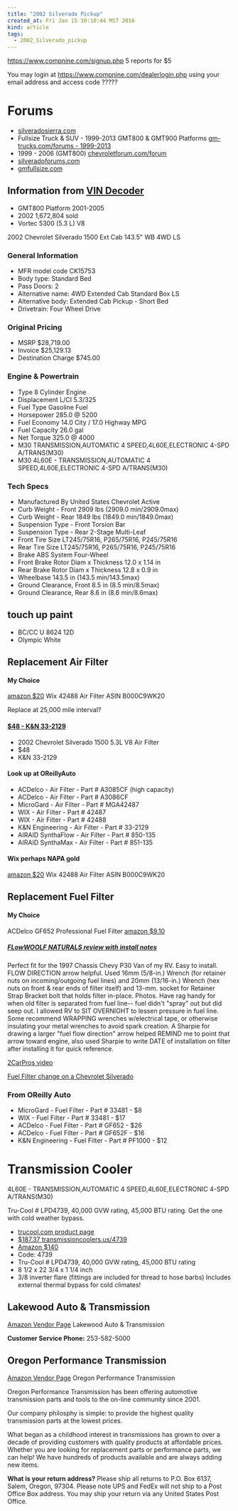 ```yaml
---
title: "2002 Silverado Pickup"
created_at: Fri Jan 15 10:10:44 MST 2016
kind: article
tags:
  - 2002_Silverado_pickup
---
```


https://www.compnine.com/signup.php
5 reports for $5

You may login at https://www.compnine.com/dealerlogin.php using your
email address and access code ?????

<!--
access code 158652
-->

# Forums


* <a href="http://www.silveradosierra.com/" target="_blank">silveradosierra.com</a>
* Fullsize Truck & SUV - 1999-2013 GMT800 & GMT900 Platforms <a href="http://www.gm-trucks.com/forums/forum/166-fullsize-truck-suv-1999-2013-gmt800-gmt900-platforms/" target="_blank">gm-trucks.com/forums - 1999-2013</a>
* 1999 - 2006 (GMT800) <a href="http://chevroletforum.com/forum/silverado-fullsize-pick-ups-21/" target="_blank">chevroletforum.com/forum</a>
* <a href="http://www.silveradoforums.com/index.php" target="_blank">silveradoforums.com</a>
* <a href="http://www.gmfullsize.com/" target="_blank">gmfullsize.com</a>



## Information from <a href="http://chevroletforum.com/forum/vindecoder.php" target="_blank">VIN Decoder</a>

* GMT800 Platform 2001-2005
* 2002 1,672,804 sold
* Vortec 5300 (5.3 L) V8

<!--
VIN: 1GCEK19TX2E233277
-->

2002 Chevrolet Silverado 1500 Ext Cab 143.5" WB 4WD LS 

### General Information

* MFR model code CK15753 
* Body type: Standard Bed 
* Pass Doors: 2 
* Alternative name: 4WD Extended Cab Standard Box LS 
* Alternative body: Extended Cab Pickup - Short Bed 
* Drivetrain: Four Wheel Drive 


### Original Pricing

* MSRP $28,719.00 
* Invoice $25,129.13 
* Destination Charge $745.00 


### Engine & Powertrain

* Type 8 Cylinder Engine 
* Displacement L/CI 5.3/325 
* Fuel Type Gasoline Fuel 
* Horsepower 285.0 @ 5200 
* Fuel Economy 14.0 City / 17.0 Highway MPG 
* Fuel Capacity 26.0 gal 
* Net Torque 325.0 @ 4000 
* M30 TRANSMISSION,AUTOMATIC 4 SPEED,4L60E,ELECTRONIC 4-SPD A/TRANS(M30)
* M30 4L60E - TRANSMISSION,AUTOMATIC 4 SPEED,4L60E,ELECTRONIC 4-SPD A/TRANS(M30)

### Tech Specs

* Manufactured By United States Chevrolet Active 
* Curb Weight - Front 2909 lbs (2909.0 min/2909.0max)
* Curb Weight - Rear 1849 lbs (1849.0 min/1849.0max)
* Suspension Type - Front Torsion Bar  
* Suspension Type - Rear 2-Stage Multi-Leaf  
* Front Tire Size LT245/75R16, P265/75R16, P245/75R16  
* Rear Tire Size LT245/75R16, P265/75R16, P245/75R16  
* Brake ABS System Four-Wheel  
* Front Brake Rotor Diam x Thickness 12.0 x 1.14 in 
* Rear Brake Rotor Diam x Thickness 12.8 x 0.9 in 
* Wheelbase 143.5 in (143.5 min/143.5max)
* Ground Clearance, Front 8.5 in (8.5 min/8.5max)
* Ground Clearance, Rear 8.6 in (8.6 min/8.6max)

## touch up paint

* BC/CC U 8624 12D
* Olympic White

## Replacement Air Filter


#### My Choice

<a href="http://www.amazon.com/Wix-42488-Air-Filter-Pack/dp/B000C9WK20/" target="_blank">amazon $20</a>
Wix 42488 Air Filter
ASIN 	B000C9WK20 

Replace at 25,000 mile interval?
 
#### <a href="http://www.knfilters.com/air_filter/2002/chevrolet/silverado_1500/5.3l" target="_blank">$48 - K&N 33-2129</a>

* 2002 Chevrolet Silverado 1500 5.3L V8 Air Filter
* $48
* K&N 33-2129 

#### Look up at OReillyAuto

* ACDelco - Air Filter - Part # A3085CF (high capacity)
* ACDelco - Air Filter - Part # A3086CF 
* MicroGard - Air Filter - Part # MGA42487 
* WIX - Air Filter - Part # 42487 
* WIX - Air Filter - Part # 42488 
* K&N Engineering - Air Filter - Part # 33-2129 
* AIRAID SynthaFlow - Air Filter - Part # 850-135 
* AIRAID SynthaMax - Air Filter - Part # 851-135 

#### Wix perhaps NAPA gold

<a href="http://www.amazon.com/Wix-42488-Air-Filter-Pack/dp/B000C9WK20/" target="_blank">amazon $20</a>
Wix 42488 Air Filter
ASIN 	B000C9WK20 

## Replacement Fuel Filter

#### My Choice

ACDelco GF652 Professional Fuel Filter
<a href="http://www.amazon.com/gp/product/B000C9SR90" target="_blank">amazon $9.10</a>

##### <a href="http://www.amazon.com/gp/customer-reviews/R2AGXMHKXAFUVM/ref=cm_cr_pr_rvw_ttl?ie=UTF8&ASIN=B000C9SR90" target="_blank">FLowWOOLF NATURALS review with install notes</a>

Perfect fit for the 1997 Chassis Chevy P30 Van of my RV. Easy to
install. FLOW DIRECTION arrow helpful. Used 16mm (5/8-in.) Wrench (for
retainer nuts on incoming/outgoing fuel lines) and 20mm (13/16-in.) Wrench
(hex nuts on front & rear ends of filter itself) and 13-mm. socket for
Retainer Strap Bracket bolt that holds filter in-place. Photos. Have
rag handy for when old filter is separated from fuel line-- fuel didn't
"spray" out but did seep out. I allowed RV to SIT OVERNIGHT to lessen
pressure in fuel line. Some recommend WRAPPING wrenches w/electrical tape,
or otherwise insulating your metal wrenches to avoid spark creation. A
Sharpie for drawing a larger "fuel flow direction" arrow helped REMIND
me to point that arrow toward engine, also used Sharpie to write DATE
of installation on filter after installing it for quick reference.

<a href="https://www.youtube.com/watch?v=CTv8UOiPjc0" target="_blank">2CarPros video</a>


<a href="http://www.silveradosierra.com/how-to-articles/how-to-change-the-fuel-filter-on-a-chevy-silverado-t4.html" target="_blank">Fuel Filter change on a Chevrolet Silverado</a>


### From OReilly Auto

* MicroGard - Fuel Filter - Part # 33481 - $8
* WIX - Fuel Filter - Part # 33481 - $17
* ACDelco - Fuel Filter - Part # GF652 - $26
* ACDelco - Fuel Filter - Part # GF652F - $16
* K&N Engineering - Fuel Filter - Part # PF1000 - $12

# Transmission Cooler

4L60E - TRANSMISSION,AUTOMATIC 4 SPEED,4L60E,ELECTRONIC 4-SPD A/TRANS(M30)

Tru-Cool # LPD4739, 40,000 GVW rating, 45,000 BTU rating.
Get the one with cold weather bypass.

<ul>
  <li><a href="http://www.trucool.com/products/tru-cool-max" target="_blank">trucool.com product page</a></li>
  <li><a href="http://www.transmissioncoolers.us/4739.html" target="_blank">$187.37 transmissioncoolers.us/4739</a></li>
  <li><a href="https://www.amazon.com/Tru-Cool-LPD47391-Pressure-Transmission-Cooler/dp/B0060NKA1U/" target="_blank">Amazon $140</a></li>
  <li>Code: 4739</li>
  <li>Tru-Cool # LPD4739, 40,000 GVW rating, 45,000 BTU rating</li>
  <li>8 1/2 x 22 3/4 x 1 1/4 inch</li>
  <li>3/8 inverter flare (fittings are included for thread to hose barbs) Includes external thermal bypass for cold climates!</li>
</ul>

## Lakewood Auto & Transmission 

<a href="https://www.amazon.com/sp?marketplaceID=ATVPDKIKX0DER&seller=AIRZZ7YDFO57W" target="_blank">Amazon Vendor Page</a>
Lakewood Auto & Transmission 

<b>Customer Service Phone:</b> 253-582-5000

## Oregon Performance Transmission

<a href="https://www.amazon.com/sp?marketplaceid=atvpdkikx0der&seller=a13autdwr4ztg9" target="_blank">Amazon Vendor Page</a>
Oregon Performance Transmission

Oregon Performance Transmission has been offering automotive transmission
parts and tools to the on-line community since 2001.

Our company philosphy is simple:  to provide the highest quality
transmission parts at the lowest prices.

What began as a childhood interest in transmissions has grown to over a
decade of providing customers with quality products at affordable prices.
Whether you are looking for replacement parts or performance parts, we
can help!  We have hundreds of products available and are always adding
new items.

<b>What is your return address?</b>
Please ship all returns to P.O. Box 6137, Salem, Oregon, 97304.
Please note UPS and FedEx will not ship to a Post Office Box address.
You may ship your return via any United States Post Office.

<!--
html boilerplate
<a href="" target="_blank"></a>
<a name=""></a>
<img src="" width="400px">
<ul>
  <li></li>
</ul>
<pre>
</pre>
<pre><code>
</code></pre>
-->
